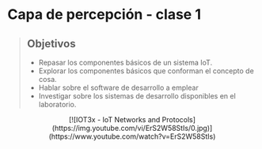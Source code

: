 # Capa de percepción - clase 1

> ## Objetivos
> * Repasar los componentes básicos de un sistema IoT.
> * Explorar los componentes básicos que conforman el concepto de cosa.
> * Hablar sobre el software de desarrollo a emplear
> * Investigar sobre los sistemas de desarrollo disponibles en el laboratorio.

<p align="center" width="100%">
[![IOT3x - IoT Networks and Protocols](https://img.youtube.com/vi/ErS2W58StIs/0.jpg)](https://www.youtube.com/watch?v=ErS2W58StIs)
</p>